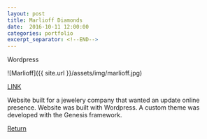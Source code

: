 ```yaml
---
layout: post
title: Marlioff Diamonds
date:  2016-10-11 12:00:00
categories: portfolio
excerpt_separator: <!--END-->
---
```

Wordpress
<!--END-->

![Marlioff]({{ site.url }}/assets/img/marlioff.jpg)

<p class="portfolio-btn"><a  href="http://www.mariloff.com/" target="_blank">LINK</a></p>

Website built for a jewelery company that wanted an update online presence. Website was built with Wordpress. A custom theme was developed with the Genesis framework.

<div class="return-btn">
    <a class="return" href="/portfolio.html">Return</a>
</div>
 